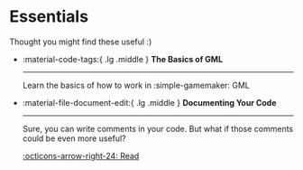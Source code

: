 # Essentials

Thought you might find these useful :)

<div class="grid cards" markdown>

- :material-code-tags:{ .lg .middle } **The Basics of GML**
    
    ---
    Learn the basics of how to work in :simple-gamemaker: GML

- :material-file-document-edit:{ .lg .middle } **Documenting Your Code**

    ---
    Sure, you can write comments in your code. But what if those comments could be even more useful?

    [:octicons-arrow-right-24: Read](docs.md)

</div>